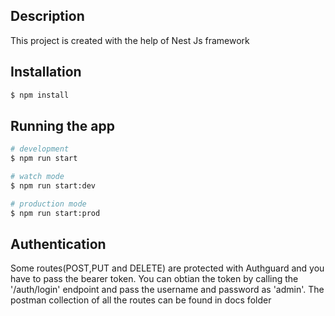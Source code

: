
## Description

This project is created with the help of Nest Js framework

## Installation

```bash
$ npm install
```

## Running the app

```bash
# development
$ npm run start

# watch mode
$ npm run start:dev

# production mode
$ npm run start:prod
```

## Authentication

Some routes(POST,PUT and DELETE) are protected with Authguard and you have to pass the bearer token. You can obtian the token by calling the '/auth/login' endpoint and pass the username and password as 'admin'.
The postman collection of all the routes can be found in docs folder

